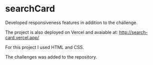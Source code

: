 # searchCard

Developed responsiveness features in addition to the challenge.

The project is also deployed on Vercel and avaiable at: http://search-card.vercel.app/

For this project I used HTML and CSS.

The challenges was added to the repository.